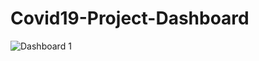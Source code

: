# Covid19-Project-Dashboard

![Dashboard 1](https://user-images.githubusercontent.com/85496076/202981591-8ae2327c-6389-45c3-90ff-93105f234f93.png)

